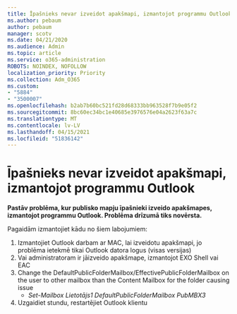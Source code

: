 ```yaml
---
title: Īpašnieks nevar izveidot apakšmapi, izmantojot programmu Outlook
ms.author: pebaum
author: pebaum
manager: scotv
ms.date: 04/21/2020
ms.audience: Admin
ms.topic: article
ms.service: o365-administration
ROBOTS: NOINDEX, NOFOLLOW
localization_priority: Priority
ms.collection: Adm_O365
ms.custom:
- "5884"
- "3500007"
ms.openlocfilehash: b2ab7b60bc521fd28d68333bb963528f7b9e05f2
ms.sourcegitcommit: 8bc60ec34bc1e40685e3976576e04a2623f63a7c
ms.translationtype: MT
ms.contentlocale: lv-LV
ms.lasthandoff: 04/15/2021
ms.locfileid: "51836142"
---
```

# <a name="owner-cannot-create-sub-folder-using-outlook"></a>Īpašnieks nevar izveidot apakšmapi, izmantojot programmu Outlook

**Pastāv problēma, kur publisko mapju īpašnieki izveido apakšmapes, izmantojot programmu Outlook. Problēma drīzumā tiks novērsta.**

Pagaidām izmantojiet kādu no šiem labojumiem:

1. Izmantojiet Outlook darbam ar MAC, lai izveidotu apakšmapi, jo problēma ietekmē tikai Outlook datora logus (visas versijas)
2. Vai administratoram ir jāizveido apakšmape, izmantojot EXO Shell vai EAC
3. Change the DefaultPublicFolderMailbox/EffectivePublicFolderMailbox on the user to other mailbox than the Content Mailbox for the folder causing issue  
    - *Set-Mailbox Lietotājs1 DefaultPublicFolderMailbox PubMBX3*
4. Uzgaidiet stundu, restartējiet Outlook klientu